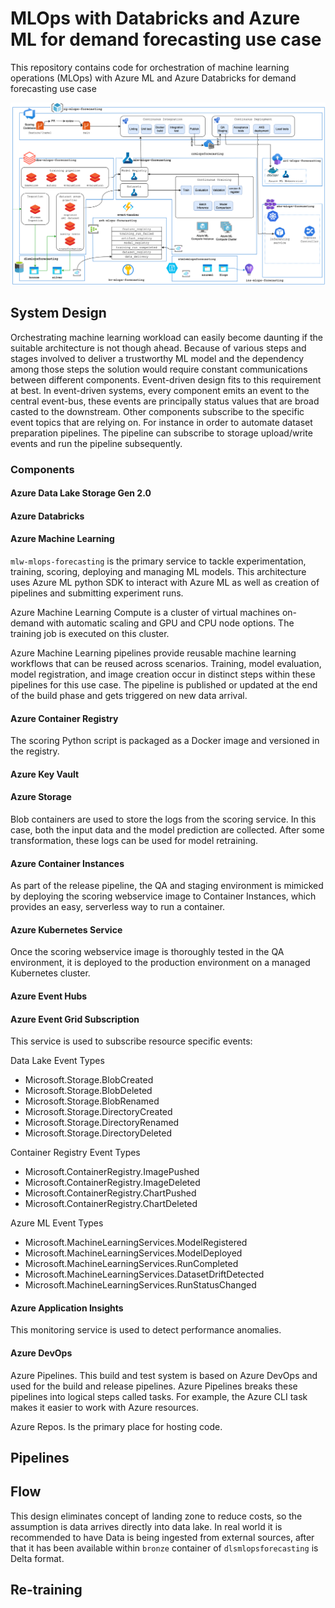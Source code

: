 # MLOps with Databricks and Azure ML for demand forecasting use case

This repository contains code for orchestration of machine learning operations (MLOps) with Azure ML and Azure Databricks for demand forecasting use case


![Overall MLOps Architecture](./architecture/mlops.drawio.png)

## System Design
Orchestrating machine learning workload can easily become daunting if the suitable architecture is not though ahead. Because of various steps and stages involved to deliver a trustworthy ML model and the dependency among those steps the solution would require constant communications between different components. Event-driven design fits to this requirement at best. In event-driven systems, every component emits an event to the central event-bus, these events are principally status values that are broad casted to the downstream. Other components subscribe to the specific event topics that are relying on. For instance in order to automate dataset preparation pipelines. The pipeline can subscribe to storage upload/write events and run the pipeline subsequently.
### Components

#### Azure Data Lake Storage Gen 2.0
#### Azure Databricks
#### Azure Machine Learning
`mlw-mlops-forecasting` is the primary service to tackle experimentation, training, scoring, deploying and managing ML models. This architecture uses Azure ML python SDK to interact with Azure ML as well as creation of pipelines and submitting experiment runs.

Azure Machine Learning Compute is a cluster of virtual machines on-demand with automatic scaling and GPU and CPU node options. The training job is executed on this cluster.

Azure Machine Learning pipelines provide reusable machine learning workflows that can be reused across scenarios. Training, model evaluation, model registration, and image creation occur in distinct steps within these pipelines for this use case. The pipeline is published or updated at the end of the build phase and gets triggered on new data arrival.

#### Azure Container Registry
The scoring Python script is packaged as a Docker image and versioned in the registry.
#### Azure Key Vault
#### Azure Storage

Blob containers are used to store the logs from the scoring service. In this case, both the input data and the model prediction are collected. After some transformation, these logs can be used for model retraining.
#### Azure Container Instances
As part of the release pipeline, the QA and staging environment is mimicked by deploying the scoring webservice image to Container Instances, which provides an easy, serverless way to run a container.
#### Azure Kubernetes Service

Once the scoring webservice image is thoroughly tested in the QA environment, it is deployed to the production environment on a managed Kubernetes cluster.
#### Azure Event Hubs
#### Azure Event Grid Subscription
This service is used to subscribe resource specific events:

Data Lake Event Types
* Microsoft.Storage.BlobCreated
* Microsoft.Storage.BlobDeleted
* Microsoft.Storage.BlobRenamed
* Microsoft.Storage.DirectoryCreated
* Microsoft.Storage.DirectoryRenamed
* Microsoft.Storage.DirectoryDeleted

Container Registry Event Types
* Microsoft.ContainerRegistry.ImagePushed
* Microsoft.ContainerRegistry.ImageDeleted
* Microsoft.ContainerRegistry.ChartPushed
* Microsoft.ContainerRegistry.ChartDeleted

Azure ML Event Types
* Microsoft.MachineLearningServices.ModelRegistered
* Microsoft.MachineLearningServices.ModelDeployed
* Microsoft.MachineLearningServices.RunCompleted
* Microsoft.MachineLearningServices.DatasetDriftDetected
* Microsoft.MachineLearningServices.RunStatusChanged
#### Azure Application Insights
This monitoring service is used to detect performance anomalies.

#### Azure DevOps
Azure Pipelines. This build and test system is based on Azure DevOps and used for the build and release pipelines. Azure Pipelines breaks these pipelines into logical steps called tasks. For example, the Azure CLI task makes it easier to work with Azure resources.

Azure Repos. Is the primary place for hosting code.
## Pipelines

## Flow

This design eliminates concept of landing zone to reduce costs, so the assumption is data arrives directly into data lake. In real world it is recommended to have 
Data is being ingested from external sources, after that it has been available within `bronze` container of `dlsmlopsforecasting` is Delta format.

## Re-training

